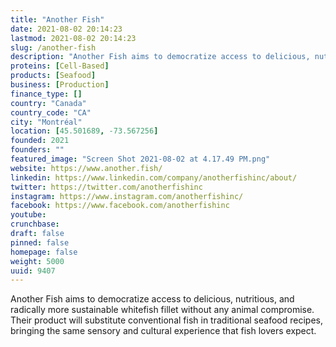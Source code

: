 ```yaml
---
title: "Another Fish"
date: 2021-08-02 20:14:23
lastmod: 2021-08-02 20:14:23
slug: /another-fish
description: "Another Fish aims to democratize access to delicious, nutritious, and radically more sustainable whitefish fillet without any animal compromise. Their product will substitute conventional fish in traditional seafood recipes, bringing the same sensory and cultural experience that fish lovers expect."
proteins: [Cell-Based]
products: [Seafood]
business: [Production]
finance_type: []
country: "Canada"
country_code: "CA"
city: "Montréal"
location: [45.501689, -73.567256]
founded: 2021
founders: ""
featured_image: "Screen Shot 2021-08-02 at 4.17.49 PM.png"
website: https://www.another.fish/
linkedin: https://www.linkedin.com/company/anotherfishinc/about/
twitter: https://twitter.com/anotherfishinc
instagram: https://www.instagram.com/anotherfishinc/
facebook: https://www.facebook.com/anotherfishinc
youtube: 
crunchbase: 
draft: false
pinned: false
homepage: false
weight: 5000
uuid: 9407
---
```

Another Fish aims to democratize access to delicious, nutritious, and radically more sustainable whitefish fillet without any animal compromise. Their product will substitute conventional fish in traditional seafood recipes, bringing the same sensory and cultural experience that fish lovers expect.
